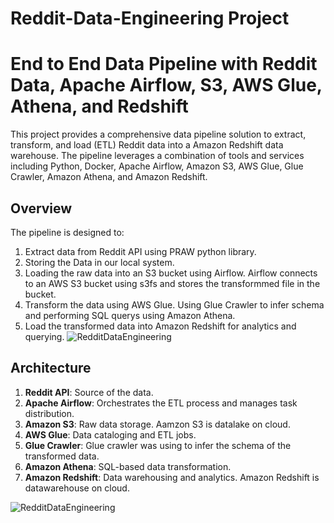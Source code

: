 # Reddit-Data-Engineering Project
# End to End Data Pipeline with Reddit Data, Apache Airflow, S3, AWS Glue, Athena, and Redshift

This project provides a comprehensive data pipeline solution to extract, transform, and load (ETL) Reddit data into a Amazon Redshift data warehouse. The pipeline leverages a combination of tools and services including Python, Docker, Apache Airflow, Amazon S3, AWS Glue, Glue Crawler, Amazon Athena, and Amazon Redshift.

## Overview
The pipeline is designed to:

1. Extract data from Reddit API using PRAW python library.
2. Storing the Data in our local system.
3. Loading the raw data into an S3 bucket using Airflow. Airflow connects to an AWS S3 bucket using s3fs and stores the transformmed file in the bucket.
4. Transform the data using AWS Glue. Using Glue Crawler to infer schema and performing SQL querys using Amazon Athena.
5. Load the transformed data into Amazon Redshift for analytics and querying.
![RedditDataEngineering](https://github.com/Sidmahindru/Reddit-Data-Engineering/assets/106438066/be3340eb-944a-4058-b52a-5620884da67c)


## Architecture
1. **Reddit API**: Source of the data.
2. **Apache Airflow**: Orchestrates the ETL process and manages task distribution.
4. **Amazon S3**: Raw data storage. Aamzon S3 is datalake on cloud.
5. **AWS Glue**: Data cataloging and ETL jobs.
6. **Glue Crawler**: Glue crawler was using to infer the schema of the transformed data.
7. **Amazon Athena**: SQL-based data transformation.
8. **Amazon Redshift**: Data warehousing and analytics. Amazon Redshift is datawarehouse on cloud.

   
![RedditDataEngineering](https://github.com/Sidmahindru/Reddit-Data-Engineering/assets/106438066/b31fccb9-dd35-44f1-8387-13926ececfe9)


